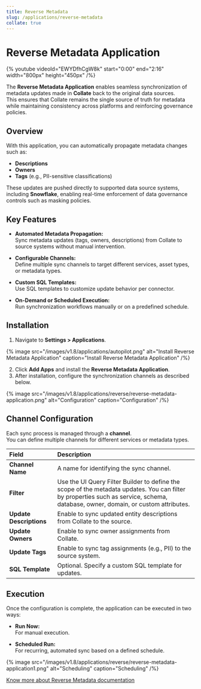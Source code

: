```yaml
---
title: Reverse Metadata
slug: /applications/reverse-metadata
collate: true
---
```


# Reverse Metadata Application

{% youtube videoId="EWYDfhCgW8k" start="0:00" end="2:16" width="800px" height="450px" /%}

The **Reverse Metadata Application** enables seamless synchronization of metadata updates made in **Collate** back to the original data sources.  
This ensures that Collate remains the single source of truth for metadata while maintaining consistency across platforms and reinforcing governance policies.

## Overview

With this application, you can automatically propagate metadata changes such as:

- **Descriptions**
- **Owners**
- **Tags** (e.g., PII-sensitive classifications)

These updates are pushed directly to supported data source systems, including **Snowflake**, enabling real-time enforcement of data governance controls such as masking policies.

## Key Features

- **Automated Metadata Propagation:**  
  Sync metadata updates (tags, owners, descriptions) from Collate to source systems without manual intervention.

- **Configurable Channels:**  
  Define multiple sync channels to target different services, asset types, or metadata types.

- **Custom SQL Templates:**  
  Use SQL templates to customize update behavior per connector.

- **On-Demand or Scheduled Execution:**  
  Run synchronization workflows manually or on a predefined schedule.

## Installation

1. Navigate to **Settings > Applications**.

{% image
src="/images/v1.8/applications/autopilot.png"
alt="Install Reverse Metadata Application"
caption="Install Reverse Metadata Application"
/%}

2. Click **Add Apps** and install the **Reverse Metadata Application**.
3. After installation, configure the synchronization channels as described below.

{% image
src="/images/v1.8/applications/reverse/reverse-metadata-application.png"
alt="Configuration"
caption="Configuration"
/%}

## Channel Configuration

Each sync process is managed through a **channel**.  
You can define multiple channels for different services or metadata types.

| Field              | Description |
|:--------------------|:------------|
| **Channel Name**     | A name for identifying the sync channel. |
| **Filter**           | Use the UI Query Filter Builder to define the scope of the metadata updates. You can filter by properties such as service, schema, database, owner, domain, or custom attributes. |
| **Update Descriptions** | Enable to sync updated entity descriptions from Collate to the source. |
| **Update Owners**    | Enable to sync owner assignments from Collate. |
| **Update Tags**      | Enable to sync tag assignments (e.g., PII) to the source system. |
| **SQL Template**     | Optional. Specify a custom SQL template for updates. |

## Execution

Once the configuration is complete, the application can be executed in two ways:

- **Run Now:**  
  For manual execution.

- **Scheduled Run:**  
  For recurring, automated sync based on a defined schedule.

{% image
src="/images/v1.8/applications/reverse/reverse-metadata-application1.png"
alt="Scheduling"
caption="Scheduling"
/%}

[Know more about Reverse Metadata documentation](/connectors/ingestion/workflows/reverse-metadata)
